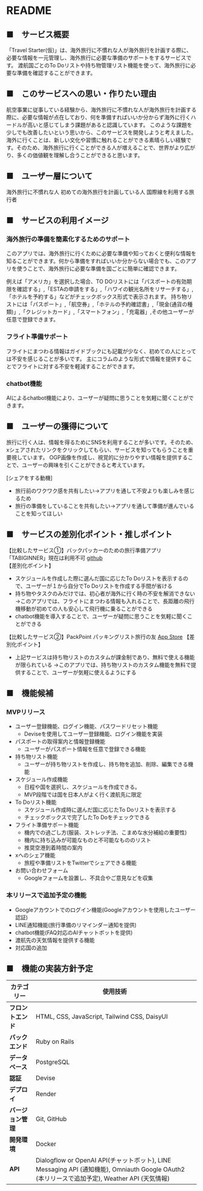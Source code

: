# README

## ■　サービス概要
「Travel Starter(仮)」は、海外旅行に不慣れな人が海外旅行を計画する際に、必要な情報を一元管理し、海外旅行に必要な準備のサポートをするサービスです。
渡航国ごとのTo Doリストや持ち物管理リスト機能を使って、海外旅行に必要な準備を確認することができます。

## ■　このサービスへの思い・作りたい理由
航空事業に従事している経験から、海外旅行に不慣れな人が海外旅行を計画する際に、必要な情報が点在しており、何を準備すればいいか分からず海外に行くハードルが高いと感じてしまう課題があると認識しています。
このような課題を少しでも改善したいという思いから、このサービスを開発しようと考えました。
海外に行くことは、新しい文化や習慣に触れることができる素晴らしい経験です。そのため、海外旅行に行くことができる人が増えることで、世界がより広がり、多くの価値観を理解し合うことができると思います。

## ■　ユーザー層について
海外旅行に不慣れな人
初めての海外旅行を計画している人
国際線を利用する旅行者

## ■　サービスの利用イメージ
### 海外旅行の準備を簡素化するためのサポート
このアプリでは、海外旅行に行くために必要な準備や知っておくと便利な情報を知ることができます。何から準備をすればいいか分からない場合でも、このアプリを使うことで、海外旅行に必要な準備を国ごとに簡単に確認できます。

例えば「アメリカ」を選択した場合、TO DOリストには「パスポートの有効期限を確認する」,「ESTAの申請をする」,「ハワイの観光名所をリサーチする」,「ホテルを予約する」などがチェックボックス形式で表示されます。
持ち物リストには「パスポート」,「航空券」,「ホテルの予約確認書」,「現金(通貨の種類)」,「クレジットカード」,「スマートフォン」,「充電器」,その他ユーザーが任意で登録できます。

### フライト準備サポート
フライトにまつわる情報はガイドブックにも記載が少なく、初めての人にとっては不安を感じることが多いです。
主にコラムのような形式で情報を提供することでフライトに対する不安を軽減することができます。

### chatbot機能
AIによるchatbot機能により、ユーザーが疑問に思うことを気軽に聞くことができます。

## ■　ユーザーの獲得について
旅行に行く人は、情報を得るためにSNSを利用することが多いです。そのため、xシェアされたリンクをクリックしてもらい、サービスを知ってもらうことを重要視しています。
OGP画像を作成し、視覚的に分かりやすい情報を提供することで、ユーザーの興味を引くことができると考えています。

[シェアをする動機]
 - 旅行前のワクワク感を共有したい→アプリを通して不安よりも楽しみを感じるため
 - 旅行の準備をしていることを共有したい→アプリを通して準備が進んでいることを知ってほしい


## ■　サービスの差別化ポイント・推しポイント
【比較したサービス①】バックパッカーのための旅行準備アプリ「TABIGINNER」現在は利用不可
[github](https://github.com/Moeno-Takahashi/TABIGINNER?tab=readme-ov-file)<br>
【差別化ポイント】
- スケジュールを作成した際に選んだ国に応じたTo Doリストを表示するので、ユーザーが１から自分でTo Doリストを作成する手間が省ける
- 持ち物やタスクのみだけでは、初心者が海外に行く時の不安を解消できない
  →このアプリでは、フライトにまつわる情報も入れることで、長距離の飛行機移動が初めての人も安心して飛行機に乗ることができる
- chatbot機能を導入することで、ユーザーが疑問に思うことを気軽に聞くことができる

【比較したサービス②】PackPoint パッキングリスト旅行の友
[App Store](https://apps.apple.com/jp/app/packpoint-%E3%83%91%E3%83%83%E3%82%AD%E3%83%B3%E3%82%B0%E3%83%AA%E3%82%B9%E3%83%88%E6%97%85%E8%A1%8C%E3%81%AE%E5%8F%8B/id896337401?see-all=reviews)
【差別化ポイント】
- 上記サービスは持ち物リストのカスタムが課金制であり、無料で使える機能が限られている
  →このアプリでは、持ち物リストのカスタム機能を無料で提供することで、ユーザーが気軽に使えるようにする




## ■　機能候補
### MVPリリース
- ユーザー登録機能、ログイン機能、パスワードリセット機能
  - Deviseを使用してユーザー登録機能、ログイン機能を実装
- パスポートの取得案内と情報登録機能
  - ユーザーがパスポート情報を任意で登録できる機能
- 持ち物リスト機能
  - ユーザーが持ち物リストを作成し、持ち物を追加、削除、編集できる機能
- スケジュール作成機能
  - 日程や国を選択し、スケジュールを作成できる。
  - MVP段階では国を日本人がよく行く渡航先に限定
- To Doリスト機能
  - スケジュール作成時に選んだ国に応じたTo Doリストを表示する
  - チェックボックスで完了したTo Doをチェックできる
- フライト準備サポート機能
  - 機内での過ごし方(服装、ストレッチ法、こまめな水分補給の重要性)
  - 機内に持ち込みが可能なものと不可能なもののリスト
  - 推奨空港到着時間の案内
- xへのシェア機能
  - 旅程や準備リストをTwitterでシェアできる機能
- お問い合わせフォーム
  - Googleフォームを設置し、不具合やご意見などを収集


### 本リリースで追加予定の機能
- Googleアカウントでのログイン機能(Googleアカウントを使用したユーザー認証)
- LINE通知機能(旅行準備のリマインダー通知を提供)
- chatbot機能(FAQ対応のAIチャットボットを提供)
- 渡航先の天気情報を提供する機能
- 対応国の追加


## ■　機能の実装方針予定
| カテゴリー        | 使用技術                                                                 |
|-------------------|--------------------------------------------------------------------------|
| **フロントエンド**| HTML, CSS, JavaScript, Tailwind CSS, DaisyUI                             |
| **バックエンド**  | Ruby on Rails                                                            |
| **データベース**  | PostgreSQL                                                              |
| **認証**          | Devise                                                                   |
| **デプロイ**      | Render                                                                  |
| **バージョン管理**| Git, GitHub                                                             |
| **開発環境**      | Docker                                                                  |
| **API**           | Dialogflow or OpenAI API(チャットボット), LINE Messaging API (通知機能), Omniauth Google OAuth2 (本リリースで追加予定), Weather API (天気情報) |

